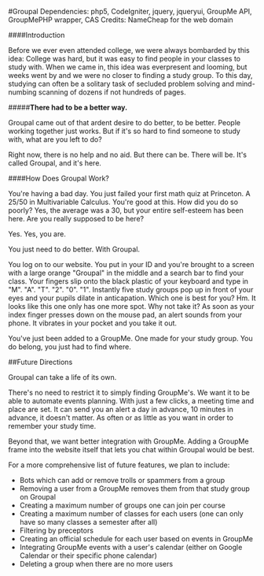 #Groupal
Dependencies: php5, CodeIgniter, jquery, jqueryui, GroupMe API, GroupMePHP wrapper, CAS
Credits: NameCheap for the web domain

####Introduction

Before we ever even attended college, we were always bombarded by this idea: College was hard, but it was easy to find people in your classes to study with. When we came in, this idea was everpresent and looming, but weeks went by and we were no closer to finding a study group. To this day, studying can often be a solitary task of secluded problem solving and mind-numbing scanning of dozens if not hundreds of pages.

#####**There had to be a better way.**

Groupal came out of that ardent desire to do better, to be better. People working together just works. But if it's so hard to find someone to study with, what are you left to do? 

Right now, there is no help and no aid. But there can be. There will be. It's called Groupal, and it's here. 

####How Does Groupal Work?

You're having a bad day. You just failed your first math quiz at Princeton. A 25/50 in Multivariable Calculus. You're good at this. How did you do so poorly? Yes, the average was a 30, but your entire self-esteem has been here. Are you really supposed to be here?

Yes. Yes, you are.

You just need to do better. With Groupal.

You log on to our website. You put in your ID and you're brought to a screen with a large orange "Groupal" in the middle and a search bar to find your class. Your fingers slip onto the black plastic of your keyboard and type in "M". "A". "T". "2". "0". "1". Instantly five study groups pop up in front of your eyes and your pupils dilate in anticapation. Which one is best for you? Hm. It looks like this one only has one more spot. Why not take it? As soon as your index finger presses down on the mouse pad, an alert sounds from your phone. It vibrates in your pocket and you take it out.

You've just been added to a GroupMe. One made for your study group. You do belong, you just had to find where.

##Future Directions

Groupal can take a life of its own. 

There's no need to restrict it to simply finding GroupMe's. We want it to be able to automate events planning. With just a few clicks, a meeting time and place are set. It can send you an alert a day in advance, 10 minutes in advance, it doesn't matter. As often or as little as you want in order to remember your study time. 

Beyond that, we want better integration with GroupMe. Adding a GroupMe frame into the website itself that lets you chat within Groupal would be best.

For a more comprehensive list of future features, we plan to include:
* Bots which can add or remove trolls or spammers from a group
* Removing a user from a GroupMe removes them from that study group on Groupal
* Creating a maximum number of groups one can join per course
* Creating a maximum number of classes for each users (one can only have so many classes a semester after all)
* Filtering by preceptors
* Creating an official schedule for each user based on events in GroupMe
* Integrating GroupMe events with a user's calendar (either on Google Calendar or their specific phone calendar)
* Deleting a group when there are no more users


